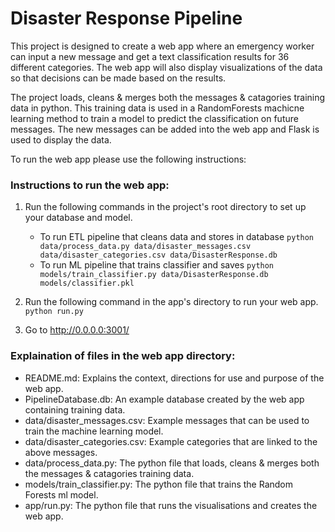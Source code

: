 # Disaster Response Pipeline

This project is designed to create a web app where an emergency worker can input a new message and get a text classification results for 36 different categories. The web app will also display visualizations of the data so that decisions can be made based on the results.

The project loads, cleans & merges both the messages & catagories training data in python. This training data is used in a RandomForests machicne learning method to train a model to predict the classification on future messages. The new messages can be added into the web app and Flask is used to display the data.

To run the web app please use the following instructions:

### Instructions to run the web app:
1. Run the following commands in the project's root directory to set up your database and model.

    - To run ETL pipeline that cleans data and stores in database
        `python data/process_data.py data/disaster_messages.csv data/disaster_categories.csv data/DisasterResponse.db`
    - To run ML pipeline that trains classifier and saves
        `python models/train_classifier.py data/DisasterResponse.db models/classifier.pkl`

2. Run the following command in the app's directory to run your web app.
    `python run.py`

3. Go to http://0.0.0.0:3001/

### Explaination of files in the web app directory:
- README.md: Explains the context, directions for use and purpose of the web app.
- PipelineDatabase.db: An example database created by the web app containing training data.
- data/disaster_messages.csv: Example messages that can be used to train the machine learning model.
- data/disaster_categories.csv: Example categories that are linked to the above messages.
- data/process_data.py: The python file that loads, cleans & merges both the messages & catagories training data.
- models/train_classifier.py: The python file that trains the Random Forests ml model.
- app/run.py: The python file that runs the visualisations and creates the web app.
